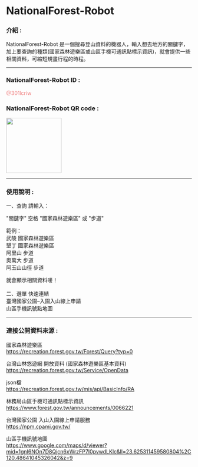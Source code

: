 # NationalForest-Robot

### 介紹 : 

NationalForest-Robot 是一個搜尋登山資料的機器人，輸入想去地方的關鍵字，加上要查詢的種類(國家森林遊樂區或山區手機可通訊點標示資訊)，就會提供一些相關資料，可縮短規畫行程的時程。

---

### NationalForest-Robot ID : 
<span style="color:lightcoral">@301lcriw</span>

### NationalForest-Robot QR code : 
<img src="https://qr-official.line.me/sid/L/301lcriw.png" style="width:150px"></img>

---

### 使⽤說明 :

一、查詢 請輸入：<br>

"關鍵字" 空格 "國家森林遊樂區" 或 "步道"<br>

範例：<br>
武陵 國家森林遊樂區<br>
墾丁 國家森林遊樂區<br>
阿里山 步道<br>
奧萬大 步道<br>
阿玉山山徑 步道<br>

就會顯示相關資料喽！<br>
<br>
二、選單 快速連結<br>
臺灣國家公園–入園入山線上申請<br>
山區手機訊號點地圖<br>

---

### 連接公開資料來源 : 

國家森林遊樂區<br>
https://recreation.forest.gov.tw/Forest/Query?typ=0

台灣山林悠遊網 開放資料 (國家森林遊樂區基本資料)<br>
https://recreation.forest.gov.tw/Service/OpenData

json檔<br>
https://recreation.forest.gov.tw/mis/api/BasicInfo/RA

林務局山區手機可通訊點標示資訊<br>
https://www.forest.gov.tw/announcements/0066221

台灣國家公園 入山入園線上申請服務<br>
https://npm.cpami.gov.tw/

山區手機訊號地圖<br>
https://www.google.com/maps/d/viewer?mid=1gnI6NOn7D8Qjcn6xWrzFP7I0pvwdLKlc&ll=23.625311459580804%2C120.48641045326042&z=9
